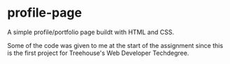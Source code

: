 # profile-page

A simple profile/portfolio page buildt with HTML and CSS.

Some of the code was given to me at the start of the assignment since this is the first project for Treehouse's Web Developer Techdegree. 
